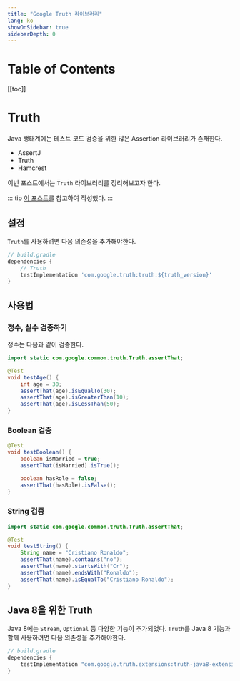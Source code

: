 ```yaml
---
title: "Google Truth 라이브러리"
lang: ko
showOnSidebar: true
sidebarDepth: 0
---
```


# Table of Contents
[[toc]]

# Truth
Java 생태계에는 테스트 코드 검증을 위한 많은 Assertion 라이브러리가 존재한다. 

- AssertJ
- Truth
- Hamcrest

이번 포스트에서는 `Truth` 라이브러리를 정리해보고자 한다.

::: tip
[이 포스트](https://www.baeldung.com/google-truth)를 참고하여 작성했다.
:::

## 설정
`Truth`를 사용하려면 다음 의존성을 추가해야한다.
``` groovy
// build.gradle
dependencies {
    // Truth
    testImplementation 'com.google.truth:truth:${truth_version}'
}
```

## 사용법

### 정수, 실수 검증하기
정수는 다음과 같이 검증한다.
``` java
import static com.google.common.truth.Truth.assertThat;

@Test
void testAge() {
    int age = 30;
    assertThat(age).isEqualTo(30);
    assertThat(age).isGreaterThan(10);
    assertThat(age).isLessThan(50);
}
```

### Boolean 검증
``` java
@Test
void testBoolean() {
    boolean isMarried = true;
    assertThat(isMarried).isTrue();

    boolean hasRole = false;
    assertThat(hasRole).isFalse();
}
```

### String 검증
``` java
import static com.google.common.truth.Truth.assertThat;

@Test
void testString() {
    String name = "Cristiano Ronaldo";
    assertThat(name).contains("no");
    assertThat(name).startsWith("Cr");
    assertThat(name).endsWith("Ronaldo");
    assertThat(name).isEqualTo("Cristiano Ronaldo");
}
```


## Java 8을 위한 Truth
Java 8에는 `Stream`, `Optional` 등 다양한 기능이 추가되었다. `Truth`를 Java 8 기능과 함께 사용하려면 다음 의존성을 추가해야한다.
``` groovy
// build.gradle
dependencies {
    testImplementation "com.google.truth.extensions:truth-java8-extension:${truth_java8_version}"
}
```
